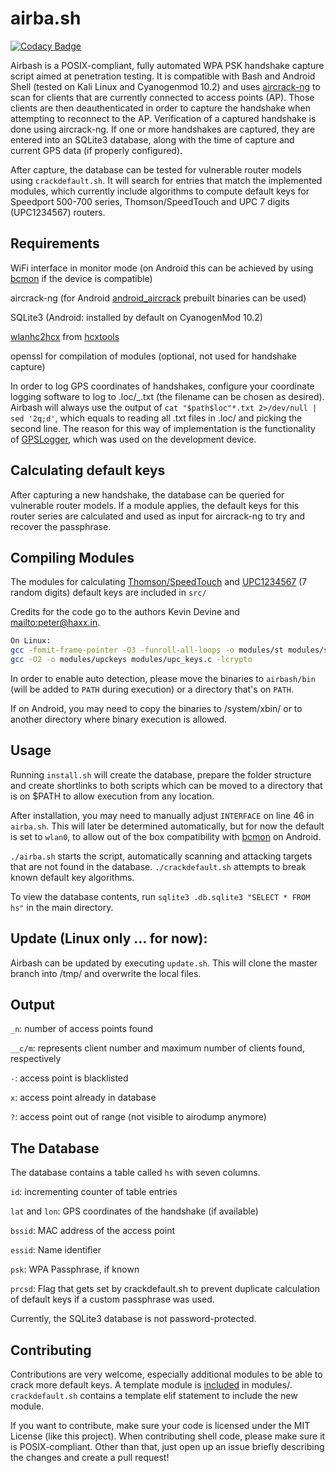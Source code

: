 # airba.sh

[![Codacy Badge](https://api.codacy.com/project/badge/Grade/6edeb433a77c47a5b7a670906fd06006)](https://app.codacy.com/app/tehw0lf/airbash?utm_source=github.com&utm_medium=referral&utm_content=tehw0lf/airbash&utm_campaign=Badge_Grade_Dashboard)

Airbash is a POSIX-compliant, fully automated WPA PSK handshake capture script aimed at penetration testing.
It is compatible with Bash and Android Shell (tested on Kali Linux and Cyanogenmod 10.2) and uses [aircrack-ng](https://aircrack-ng.org) to scan for clients that are currently connected to access points (AP).
Those clients are then deauthenticated in order to capture the handshake when attempting to reconnect to the AP.
Verification of a captured handshake is done using aircrack-ng. If one or more handshakes are captured, they are entered into an SQLite3 database, along with the time of capture and current GPS data (if properly configured).

After capture, the database can be tested for vulnerable router models using `crackdefault.sh`.
It will search for entries that match the implemented modules, which currently include algorithms to compute default keys for
Speedport 500-700 series, Thomson/SpeedTouch and UPC 7 digits (UPC1234567) routers.

## Requirements

WiFi interface in monitor mode (on Android this can be achieved by using [bcmon](https://code.google.com/archive/p/bcmon/) if the device is compatible)

aircrack-ng (for Android [android_aircrack](https://github.com/kriswebdev/android_aircrack) prebuilt binaries can be used)

SQLite3 (Android: installed by default on CyanogenMod 10.2)

[wlanhc2hcx](https://github.com/ZerBea/hcxtools/blob/master/wlanhc2hcx.c) from [hcxtools](https://github.com/ZerBea/hcxtools)


openssl for compilation of modules (optional, not used for handshake capture)


In order to log GPS coordinates of handshakes, configure your coordinate logging software to log to .loc/_.txt (the filename can be chosen as desired). Airbash will always use the output of `cat "$path$loc"*.txt 2>/dev/null | sed '2q;d'`, which equals to reading all .txt files in .loc/ and picking the second line. The reason for this way of implementation is the functionality of [GPSLogger](https://play.google.com/store/apps/details?id=com.mendhak.gpslogger&hl=en), which was used on the development device.

## Calculating default keys

After capturing a new handshake, the database can be queried for vulnerable router models. If a module applies,
the default keys for this router series are calculated and used as input for aircrack-ng to try and recover
the passphrase.

## Compiling Modules

The modules for calculating [Thomson/SpeedTouch](https://packetstormsecurity.com/files/84788/STKeys-Thomson-WPA-Key-Recovery-Tool-1.0.html) and [UPC1234567](https://haxx.in/) (7 random digits) default keys are included in `src/`

Credits for the code go to the authors Kevin Devine and <mailto:peter@haxx.in>.

```bash
On Linux:
gcc -fomit-frame-pointer -O3 -funroll-all-loops -o modules/st modules/stkeys.c -lcrypto
gcc -O2 -o modules/upckeys modules/upc_keys.c -lcrypto
```

In order to enable auto detection, please move the binaries to `airbash/bin` (will be added to `PATH` during execution) or a directory that's on `PATH`.

If on Android, you may need to copy the binaries to /system/xbin/ or to another directory where binary execution is allowed.

## Usage

Running `install.sh` will create the database, prepare the folder structure and create shortlinks to both scripts which can be moved to a directory that is on $PATH to allow execution from any location.

After installation, you may need to manually adjust `INTERFACE` on line 46 in `airba.sh`. This will later be determined automatically, but for now the default is set to `wlan0`, to allow out of the box compatibility with [bcmon](https://code.google.com/archive/p/bcmon/) on Android.

`./airba.sh` starts the script, automatically scanning and attacking targets that are not found in the database.
`./crackdefault.sh` attempts to break known default key algorithms.

To view the database contents, run `sqlite3 .db.sqlite3 "SELECT * FROM hs"` in the main directory.

## Update (Linux only ... for now):

Airbash can be updated by executing `update.sh`. This will clone the master branch into /tmp/ and overwrite the local files.

## Output

`_n`: number of access points found

`__c/m`: represents client number and maximum number of clients found, respectively

`-`: access point is blacklisted

`x`: access point already in database

`?`: access point out of range (not visible to airodump anymore)

## The Database

The database contains a table called `hs` with seven columns.

`id`: incrementing counter of table entries

`lat` and `lon`: GPS coordinates of the handshake (if available)

`bssid`: MAC address of the access point

`essid`: Name identifier

`psk`: WPA Passphrase, if known

`prcsd`: Flag that gets set by crackdefault.sh to prevent duplicate calculation of default keys if a custom passphrase was used.

Currently, the SQLite3 database is not password-protected.

## Contributing

Contributions are very welcome, especially additional modules to be able to crack more default keys. A template module is [included](https://github.com/tehw0lf/airbash/blob/master/modules/template.sh) in modules/. `crackdefault.sh` contains a template elif statement to include the new module.

If you want to contribute, make sure your code is licensed under the MIT License (like this project).
When contributing shell code, please make sure it is POSIX-compliant.
Other than that, just open up an issue briefly describing the changes and create a pull request!
